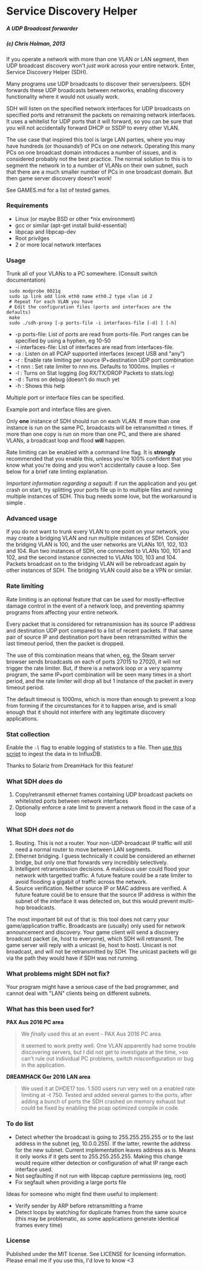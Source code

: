 

# Service Discovery Helper
##### A UDP Broadcast forwarder 
##### (c) Chris Holman, 2013

If you operate a network with more than one VLAN or LAN segment, then UDP broadcast discovery won't 
*just work* across your entire network. Enter, Service Discovery Helper (SDH).

Many programs use UDP broadcasts to discover their servers/peers. SDH forwards these UDP broadcasts between 
networks, enabling discovery functionality where it would not usually work.

SDH will listen on the specified network interfaces for UDP broadcasts on specified
ports and retransmit the packets on remaining network interfaces. It uses a whitelist
for UDP ports that it will forward, so you can be sure that you will not
accidentally forward DHCP or SSDP to every other VLAN. 

The use case that inspired this tool is large LAN parties, where you may have hundreds
(or thousands!) of PCs on one network. Operating this many PCs on one broadcast domain 
introduces a number of issues, and is considered probably not the best practice. 
The normal solution to this is to segment the network in to a number of 
VLANs on their own subnet, such that there are a much smaller number of PCs in one 
broadcast domain. But then game server discovery doesn't work!

See GAMES.md for a list of tested games. 

### Requirements

* Linux (or maybe BSD or other \*nix environment)
* gcc or similar (apt-get install build-essential)
* libpcap and libpcap-dev
* Root privilges
* 2 or more local network interfaces

### Usage

Trunk all of your VLANs to a PC somewhere. (Consult switch documentation)

````
 sudo modprobe 8021q
 sudo ip link add link eth0 name eth0.2 type vlan id 2
 # Repeat for each VLAN you have
 # Edit the configuration files (ports and interfaces are the defaults)
 make 
 sudo ./sdh-proxy [-p ports-file -i interfaces-file [-d] ] [-h] 
````


*  -p ports-file: List of ports are read from ports-file. Port ranges
     can be specified by using a hyphen, eg 10-50
*  -i interfaces-file: List of interfaces are read from interfaces-file.
*  -a : Listen on all PCAP supported interfaces (except USB and "any")
*  -r : Enable rate limiting per source IP+destination UDP port combination
*  -t nnn : Set rate limiter to nnn ms. Defaults to 1000ms. Implies -r
*  -l : Turns on Stat logging (log RX/TX/DROP Packets to stats.log)
*  -d : Turns on debug (doesn't do much yet
*  -h : Shows this help

Multiple port or interface files can be specified. 

Example port and interface files are given. 

Only **one** instance of SDH should run on each VLAN. If more than one instance is run on the same PC, broadcasts will be retransmitted *n* times. If more than one copy is run on more than one PC, and there are shared VLANs, a broadcast loop and flood **will** happen. 

Rate limiting can be enabled with a command line flag. It is **strongly** recommended that you enable this, unless you're 100% confident that you know what you're doing and you won't accidentally cause a loop. See below for a brief rate limting explanation. 

*Important information regarding a segault:* if run the application and you get crash on start, try splitting your ports file up in to multiple files and running multiple instances of SDH. This bug needs some love, but the workaround is simple .

### Advanced usage

If you do not want to trunk every VLAN to one point on your network, you may
create a bridging VLAN and run multiple instances of SDH. Consider the bridging
VLAN is 100, and the user networks are VLANs 101, 102, 103 and 104. Run two
instances of SDH, one connected to VLANs 100, 101 and 102, and the second 
instance connected to VLANs 100, 103 and 104. Packets broadcast on to the bridging VLAN 
will be rebroadcast again by other instances of SDH. The bridging VLAN could also 
be a VPN or similar. 

### Rate limiting

Rate limiting is an optional feature that can be used for mostly-effective 
damage control in the event of a network loop, and preventing spammy
programs from affecting your entire network. 

Every packet that is considered for retransmission has its source IP address
and destination UDP port compared to a list of recent packets. If that same pair of 
source IP and destination port have been retransmitted within the last timeout 
period, then the packet is dropped. 

The use of this combination means that when, eg, the Steam server browser 
sends broadcasts on each of ports 27015 to 27020, it will not trigger the 
rate limiter. But, if there is a network loop or a very spammy program, 
the same IP+port combination will be seen many times in a short period, 
and the rate limiter will drop all but 1 instance of the packet in every
timeout period. 

The default timeout is 1000ms, which is more than enough to prevent a loop from 
forming if the circumstances for it to happen arise, and is small enough that 
it should not interfere with any legitimate discovery applications. 

### Stat collection

Enable the `-l` flag to enable logging of statistics to a file. Then 
[use this script](https://gist.github.com/solariz/29362abbcf45605ab700df6f6e6be141)
to ingest the data in to InfluxDB.

Thanks to Solariz from DreamHack for this feature!


### What SDH *does* do 

1. Copy/retransmit ethernet frames containing UDP broadcast packets on whitelisted ports between network interfaces
2. Optionally enforce a rate limit to prevent a network flood in the case of a loop

### What SDH *does not* do

1. Routing. This is not a router. Your non-UDP-broadcast IP traffic will still need a normal router to move between LAN segments. 
2. Ethernet bridging. I guess technically it could be considered an ethernet bridge, but only one that 
forwards very incredibly selectively. 
3. Intelligent retransmission decisions. A malicious user could flood your network with targetted traffic. A future feature could be a rate limiter to avoid flooding a gigabit of traffic across the network. 
4. Source verification. Neither source IP or MAC address are verified. A future feature could be to ensure that the source IP address is within the subnet of the interface it was detected on, but this would prevent multi-hop broadcasts. 

The most important bit out of that is: this tool does not carry your game/application traffic. 
Broadcasts are (usually) only used for network announcement and discovery. Your game client 
will send a discovery broadcast packet (ie, host to everyone), which SDH will retransmit. The game server will reply with a 
unicast (ie, host to host). Unicast is not broadcast, and will not be retransmitted by SDH. The unicast packets will go via the path they would have if SDH was not running. 

### What problems might SDH not fix?

Your program might have a serious case of the bad programmer, and cannot deal with "LAN" clients being on different subnets.


### What has this been used for?

**PAX Aus 2016 PC area**
>We _finally_ used this at an event - PAX Aus 2016 PC area. 
>
>it seemed to work pretty well. One VLAN apparently had some trouble discovering servers, but I did not get to investigate at the time, >so can't rule out individual PC problems, switch misconfiguration or bug in the application. 

**DREAMHACK Ger 2016 LAN area**
> We used it at DHDE17 too. 1.500 users run very well on a enabled rate limiting at -t 750.
> Tested and added several games to the ports, after adding a bunch of ports the SDH crashed on memory exhaust but could be fixed by enabling the pcap optimized compile in code.


### To do list

* Detect whether the broadcast is going to 255.255.255.255 or to the last 
address in the subnet (eg, 10.0.0.255). If the latter, rewrite the address 
for the new subnet. Current implementation leaves address as is. Means it
only works if it gets sent to 255.255.255.255. Making this change would 
require either detection or configuration of what IP range each interface
used.
* Not segfaulting if not run with libpcap capture permissions (eg, root)
* Fix segfault when providing a large ports file

Ideas for someone who might find them useful to implement:
* Verify sender by ARP before retransmitting a frame
* Detect loops by watching for duplicate frames from the same source (this may be problematic, as some applications generate identical frames every time)


### License

Published under the MIT license. See LICENSE for licensing information. Please email me if you use this, I'd love to know <3


